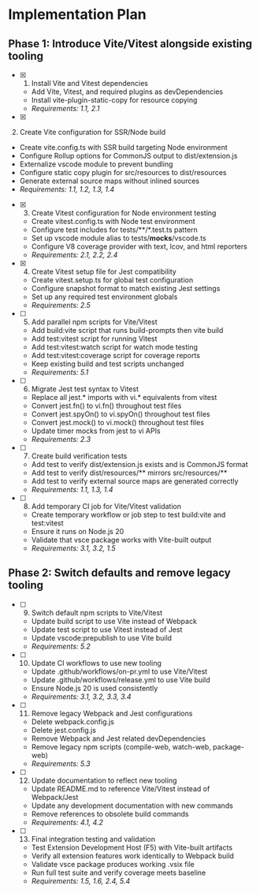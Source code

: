 # Implementation Plan

## Phase 1: Introduce Vite/Vitest alongside existing tooling

- [x] 1. Install Vite and Vitest dependencies
  - Add Vite, Vitest, and required plugins as devDependencies
  - Install vite-plugin-static-copy for resource copying
  - _Requirements: 1.1, 2.1_

- [x]
 2. Create Vite configuration for SSR/Node build
  - Create vite.config.ts with SSR build targeting Node environment
  - Configure Rollup options for CommonJS output to dist/extension.js
  - Externalize vscode module to prevent bundling
  - Configure static copy plugin for src/resources to dist/resources
  - Generate external source maps without inlined sources
  - _Requirements: 1.1, 1.2, 1.3, 1.4_

- [x] 3. Create Vitest configuration for Node environment testing
  - Create vitest.config.ts with Node test environment
  - Configure test includes for tests/**/*.test.ts pattern
  - Set up vscode module alias to tests/__mocks__/vscode.ts
  - Configure V8 coverage provider with text, lcov, and html reporters
  - _Requirements: 2.1, 2.2, 2.4_

- [x] 4. Create Vitest setup file for Jest compatibility
  - Create vitest.setup.ts for global test configuration
  - Configure snapshot format to match existing Jest settings
  - Set up any required test environment globals
  - _Requirements: 2.5_

- [ ] 5. Add parallel npm scripts for Vite/Vitest
  - Add build:vite script that runs build-prompts then vite build
  - Add test:vitest script for running Vitest
  - Add test:vitest:watch script for watch mode testing
  - Add test:vitest:coverage script for coverage reports
  - Keep existing build and test scripts unchanged
  - _Requirements: 5.1_

- [ ] 6. Migrate Jest test syntax to Vitest
  - Replace all jest.* imports with vi.* equivalents from vitest
  - Convert jest.fn() to vi.fn() throughout test files
  - Convert jest.spyOn() to vi.spyOn() throughout test files
  - Convert jest.mock() to vi.mock() throughout test files
  - Update timer mocks from jest to vi APIs
  - _Requirements: 2.3_

- [ ] 7. Create build verification tests
  - Add test to verify dist/extension.js exists and is CommonJS format
  - Add test to verify dist/resources/** mirrors src/resources/**
  - Add test to verify external source maps are generated correctly
  - _Requirements: 1.1, 1.3, 1.4_

- [ ] 8. Add temporary CI job for Vite/Vitest validation
  - Create temporary workflow or job step to test build:vite and test:vitest
  - Ensure it runs on Node.js 20
  - Validate that vsce package works with Vite-built output
  - _Requirements: 3.1, 3.2, 1.5_

## Phase 2: Switch defaults and remove legacy tooling

- [ ] 9. Switch default npm scripts to Vite/Vitest
  - Update build script to use Vite instead of Webpack
  - Update test script to use Vitest instead of Jest
  - Update vscode:prepublish to use Vite build
  - _Requirements: 5.2_

- [ ] 10. Update CI workflows to use new tooling
  - Update .github/workflows/on-pr.yml to use Vite/Vitest
  - Update .github/workflows/release.yml to use Vite build
  - Ensure Node.js 20 is used consistently
  - _Requirements: 3.1, 3.2, 3.3, 3.4_

- [ ] 11. Remove legacy Webpack and Jest configurations
  - Delete webpack.config.js
  - Delete jest.config.js
  - Remove Webpack and Jest related devDependencies
  - Remove legacy npm scripts (compile-web, watch-web, package-web)
  - _Requirements: 5.3_

- [ ] 12. Update documentation to reflect new tooling
  - Update README.md to reference Vite/Vitest instead of Webpack/Jest
  - Update any development documentation with new commands
  - Remove references to obsolete build commands
  - _Requirements: 4.1, 4.2_

- [ ] 13. Final integration testing and validation
  - Test Extension Development Host (F5) with Vite-built artifacts
  - Verify all extension features work identically to Webpack build
  - Validate vsce package produces working .vsix file
  - Run full test suite and verify coverage meets baseline
  - _Requirements: 1.5, 1.6, 2.4, 5.4_